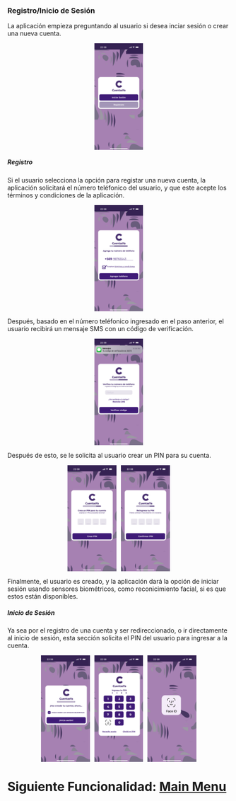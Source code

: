### Registro/Inicio de Sesión

La aplicación empieza preguntando al usuario si desea inciar sesión o crear una nueva cuenta.

<div style="display: flex; gap: 10px; justify-content: center; align-items: center; flex-wrap: wrap;">
   <img src="../Images/CuentasYA-02.png" alt="Wireframe 1" style="width: 22%; height: auto;">
</div>

##### Registro  
Si el usuario selecciona la opción para registar una nueva cuenta, la aplicación solicitará el número teléfonico del usuario, y que este acepte los términos y condiciones de la aplicación.

<div style="display: flex; gap: 10px; justify-content: center; align-items: center; flex-wrap: wrap;">
   <img src="../Images/CuentasYA-03.png" alt="Wireframe 1" style="width: 22%; height: auto;">
</div>

Después, basado en el número teléfonico ingresado en el paso anterior, el usuario recibirá un mensaje SMS con un código de verificación.

<div style="display: flex; gap: 10px; justify-content: center; align-items: center; flex-wrap: wrap;">
   <img src="../Images/CuentasYA-04.png" alt="Wireframe 1" style="width: 22%; height: auto;">
</div>

Después de esto, se le solicita al usuario crear un PIN para su cuenta.

<div style="display: flex; gap: 10px; justify-content: center; align-items: center; flex-wrap: wrap;">
  <img src="../Images/CuentasYA-05.png" alt="Wireframe 1" style="width: 22%; height: auto;">
  <img src="../Images/CuentasYA-06.png" alt="Wireframe 1" style="width: 22%; height: auto;">
</div>

Finalmente, el usuario es creado, y la aplicación dará la opción de iniciar sesión usando sensores biométricos, como reconicimiento facial, si es que estos están disponibles.

##### Inicio de Sesión 
Ya sea por el registro de una cuenta y ser redireccionado, o ir directamente al inicio de sesión, esta sección solicita el PIN del usuario para ingresar a la cuenta.

<div style="display: flex; gap: 10px; justify-content: center; align-items: center; flex-wrap: wrap;">
  <img src="../Images/CuentasYA-07.png" alt="Wireframe 1" style="width: 22%; height: auto;">
  <img src="../Images/CuentasYA-08.png" alt="Wireframe 1" style="width: 22%; height: auto;">
  <img src="../Images/CuentasYA-09.png" alt="Wireframe 1" style="width: 22%; height: auto;">
</div>

# Siguiente Funcionalidad: [Main Menu](../Explanation-ES/02.Menu.md)
